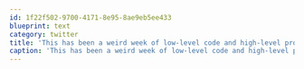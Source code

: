 ```yaml
---
id: 1f22f502-9700-4171-8e95-8ae9eb5ee433
blueprint: text
category: twitter
title: 'This has been a weird week of low-level code and high-level project wrangling.  Loving the mix and variety.'
caption: 'This has been a weird week of low-level code and high-level project wrangling.  Loving the mix and variety.'
---
```

